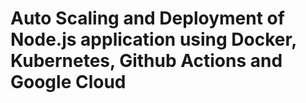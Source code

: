 # Auto Scaling and Deployment of Node.js application using Docker, Kubernetes, Github Actions and Google Cloud
